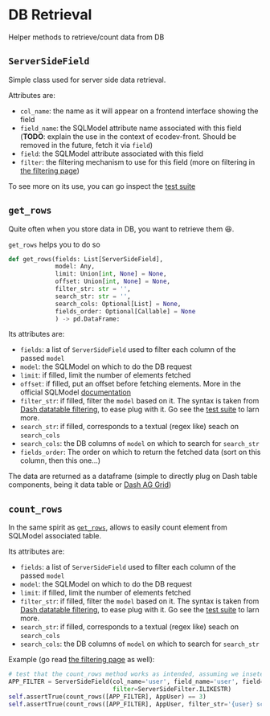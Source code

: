# DB Retrieval

Helper methods to retrieve/count data from DB 

## `ServerSideField`

Simple class used for server side data retrieval.

Attributes are:

- `col_name`: the name as it will appear on a frontend interface showing the field
- `field_name`: the SQLModel attribute name associated with this field (**TODO**: explain the use in the context of ecodev-front. Should be removed in the future, fetch it via `field`)
- `field`: the SQLModel attribute associated with this field
- `filter`: the filtering mechanism to use for this field (more on filtering in [the filtering page](db_filtering.md))

To see more on its use, you can go inspect the  <a href=https://github.com/SE-Sustainability-OSS/ecodev-core/blob/main/tests/functional/test_db_retrieval.py class="external-link" target="_blank">test suite</a>

## `get_rows`

Quite often when you store data in DB, you want to retrieve them 😆.

`get_rows` helps you to do so 

```python
def get_rows(fields: List[ServerSideField],
             model: Any,
             limit: Union[int, None] = None,
             offset: Union[int, None] = None,
             filter_str: str = '',
             search_str: str = '',
             search_cols: Optional[List] = None,
             fields_order: Optional[Callable] = None
             ) -> pd.DataFrame:
```

Its attributes are: 

- `fields`: a list of `ServerSideField` used to filter each column of the passed `model`
- `model`: the SQLModel on which to do the DB request 
- `limit`: if filled, limit the number of elements fetched 
- `offset`: if filled, put an offset before fetching elements. More in the official SQLModel <a href=https://sqlmodel.tiangolo.com/tutorial/fastapi/limit-and-offset/ class="external-link" target="_blank">documentation</a>
- `filter_str`: if filled, filter the `model` based on it. The syntax is taken from <a href=https://dash.plotly.com/datatable/filtering class="external-link" target="_blank">Dash datatable filtering</a>,
  to ease plug with it. Go see the <a href=https://github.com/SE-Sustainability-OSS/ecodev-core/blob/main/tests/functional/test_db_retrieval.py class="external-link" target="_blank">test suite</a> to larn more.
- `search_str`: if filled, corresponds to a textual (regex like) seach on `search_cols`
- `search_cols`: the DB columns of `model` on which to search for `search_str` 
- `fields_order`: The order on which to return the fetched data (sort on this column, then this one...)
 
The data are returned as a dataframe (simple to directly plug on Dash table components, being it data table or <a href=https://dash.plotly.com/dash-ag-grid class="external-link" target="_blank">Dash AG Grid</a>)

## `count_rows`

In the same spirit as [`get_rows`](#`get_rows`), allows to easily count element from SQLModel associated table.


Its attributes are: 

- `fields`: a list of `ServerSideField` used to filter each column of the passed `model`
- `model`: the SQLModel on which to do the DB request 
- `limit`: if filled, limit the number of elements fetched 
- `filter_str`: if filled, filter the `model` based on it. The syntax is taken from <a href=https://dash.plotly.com/datatable/filtering class="external-link" target="_blank">Dash datatable filtering</a>,
  to ease plug with it. Go see the <a href=https://github.com/SE-Sustainability-OSS/ecodev-core/blob/main/tests/functional/test_db_retrieval.py class="external-link" target="_blank">test suite</a> to larn more.
- `search_str`: if filled, corresponds to a textual (regex like) seach on `search_cols`
- `search_cols`: the DB columns of `model` on which to search for `search_str`


Example (go read  [the filtering page](db_filtering.md) as well):

```python
# test that the count_rows method works as intended, assuming we inseted 3 users admin, client and monitoring) 
APP_FILTER = ServerSideField(col_name='user', field_name='user', field=AppUser.user,
                             filter=ServerSideFilter.ILIKESTR)
self.assertTrue(count_rows([APP_FILTER], AppUser) == 3)
self.assertTrue(count_rows([APP_FILTER], AppUser, filter_str='{user} scontains o') == 1)
```
       